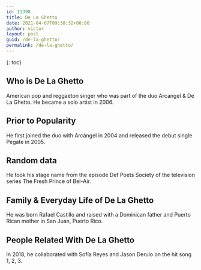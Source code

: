 ```yaml
---
id: 11398
title: De La Ghetto
date: 2021-04-07T09:38:32+00:00
author: victor
layout: post
guid: /de-la-ghetto/
permalink: /de-la-ghetto/
---
```



{: toc}


## Who is De La Ghetto



American pop and reggaeton singer who was part of the duo Arcangel & De La Ghetto. He became a solo artist in 2006. 

                
                
                
## Prior to Popularity



He first joined the duo with Arcángel in 2004 and released the debut single Pegate in 2005.

                
                
                
## Random data



He took his stage name from the episode Def Poets Society of the television series The Fresh Prince of Bel-Air.

                
                
                
## Family & Everyday Life of De La Ghetto



He was born Rafael Castillo and raised with a Dominican father and Puerto Rican mother in San Juan, Puerto Rico.

                
                
                
## People Related With De La Ghetto



In 2018, he collaborated with Sofía Reyes and Jason Derulo on the hit song 1, 2, 3. 

                
              
            
          
          
          